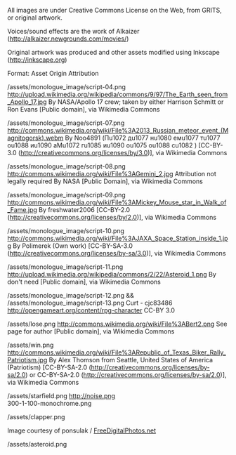 All images are under Creative Commons License on the Web, from GRITS, or original artwork.

Voices/sound effects are the work of Alkaizer (http://alkaizer.newgrounds.com/movies/)

Original artwork was produced and other assets modified using Inkscape (http://inkscape.org)

Format:
Asset
    Origin
    Attribution


/assets/monologue_image/script-04.png
     http://upload.wikimedia.org/wikipedia/commons/9/97/The_Earth_seen_from_Apollo_17.jpg
     By NASA/Apollo 17 crew; taken by either Harrison Schmitt or Ron Evans [Public domain], via Wikimedia Commons

/assets/monologue_image/script-07.png
     http://commons.wikimedia.org/wiki/File%3A2013_Russian_meteor_event_(Magnitogorsk).webm
     By Noo4891 (Пu1072 дu1077 нu1080 емu1077 тu1077 оu1088 иu1090 аМu1072 гu1085 иu1090 оu1075 оu1088 сu1082 ) [CC-BY-3.0 (http://creativecommons.org/licenses/by/3.0)], via Wikimedia Commons

/assets/monologue_image/script-08.png
     http://commons.wikimedia.org/wiki/File%3AGemini_2.jpg
     Attribution not legally required By NASA [Public Domain], via Wikimedia Commons

/assets/monologue_image/script-09.png
     http://commons.wikimedia.org/wiki/File%3AMickey_Mouse_star_in_Walk_of_Fame.jpg
     By freshwater2006 [CC-BY-2.0 (http://creativecommons.org/licenses/by/2.0)], via Wikimedia Commons

/assets/monologue_image/script-10.png
     http://commons.wikimedia.org/wiki/File%3AJAXA_Space_Station_inside_1.jpg
     By Polimerek (Own work) [CC-BY-SA-3.0 (http://creativecommons.org/licenses/by-sa/3.0)], via Wikimedia Commons

/assets/monologue_image/script-11.png
     http://upload.wikimedia.org/wikipedia/commons/2/22/Asteroid_1.png
     By don't need [Public domain], via Wikimedia Commons

/assets/monologue_image/script-12.png &&
/assets/monologue_image/script-13.png
     Curt - cjc83486  http://opengameart.org/content/rpg-character
     CC-BY 3.0

/assets/lose.png
     http://commons.wikimedia.org/wiki/File%3ABert2.png
     See page for author [Public domain], via Wikimedia Commons


/assets/win.png
     http://commons.wikimedia.org/wiki/File%3ARepublic_of_Texas_Biker_Rally_Patriotism.jpg
     By Alex Thomson from Seattle, United States of America (Patriotism)
     [CC-BY-SA-2.0 (http://creativecommons.org/licenses/by-sa/2.0) or
     CC-BY-SA-2.0 (http://creativecommons.org/licenses/by-sa/2.0)], via
     Wikimedia Commons

/assets/starfield.png
     http://noise.png  
     300-1-100-monochrome.png

/assets/clapper.png
     <p>Image courtesy of ponsulak / <a href="http://www.freedigitalphotos.net" target="_blank">FreeDigitalPhotos.net</a></p>

/assets/asteroid.png

